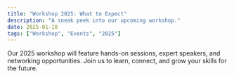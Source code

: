 ```yaml
---
title: "Workshop 2025: What to Expect"
description: "A sneak peek into our upcoming workshop."
date: 2025-01-10
tags: ["Workshop", "Events", "2025"]
---
```

Our 2025 workshop will feature hands-on sessions, expert speakers, and networking opportunities. Join us to learn, connect, and grow your skills for the future.
